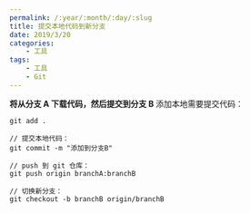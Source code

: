 ```yaml
---
permalink: /:year/:month/:day/:slug
title: 提交本地代码到新分支
date: 2019/3/20
categories:
    - 工具
tags:
    - 工具
    - Git
---
```


**将从分支 A 下载代码，然后提交到分支 B**
添加本地需要提交代码：

```
git add .

// 提交本地代码：
git commit -m "添加到分支B"

// push 到 git 仓库：
git push origin branchA:branchB

// 切换新分支：
git checkout -b branchB origin/branchB
```
